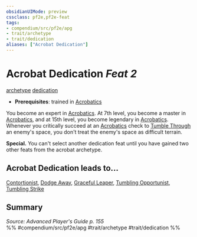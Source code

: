 ```yaml
---
obsidianUIMode: preview
cssclass: pf2e,pf2e-feat
tags:
- compendium/src/pf2e/apg
- trait/archetype
- trait/dedication
aliases: ["Acrobat Dedication"]
---
```

# Acrobat Dedication  *Feat 2*  
[archetype](archetype.md "Archetype Feat Trait")  [dedication](dedication.md "Dedication Feat Trait")  

- **Prerequisites**: trained in [Acrobatics](skills.md#Acrobatics)

You become an expert in [Acrobatics](skills.md#Acrobatics). At 7th level, you become a master in [Acrobatics](skills.md#Acrobatics), and at 15th level, you become legendary in [Acrobatics](skills.md#Acrobatics). Whenever you critically succeed at an [Acrobatics](skills.md#Acrobatics) check to [Tumble Through](tumble-through.md) an enemy's space, you don't treat the enemy's space as difficult terrain.

**Special.** You can't select another dedication feat until you have gained two other feats from the acrobat archetype.

## Acrobat Dedication leads to...

[Contortionist](contortionist-apg.md), [Dodge Away](dodge-away-apg.md), [Graceful Leaper](graceful-leaper-apg.md), [Tumbling Opportunist](tumbling-opportunist-apg.md), [Tumbling Strike](tumbling-strike-apg.md)

## Summary

*Source: Advanced Player's Guide p. 155*  
%% #compendium/src/pf2e/apg #trait/archetype #trait/dedication %%